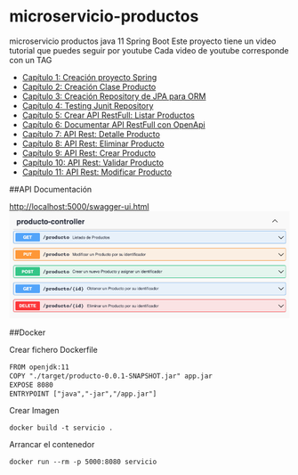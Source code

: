 # microservicio-productos
microservicio productos java 11 Spring Boot
Este proyecto tiene un video tutorial que puedes seguir por youtube
Cada video de youtube corresponde con un TAG

- [Capítulo 1: Creación proyecto Spring](https://youtu.be/pzlanOdUMvc)
- [Capítulo 2: Creación Clase Producto](https://youtu.be/NiiBpUAMlyk)
- [Capítulo 3: Creación Repository de JPA para ORM](https://youtu.be/PxCA7KqhKKY)
- [Capítulo 4: Testing Junit Repository](https://youtu.be/HI4JYQ28Cns)
- [Capítulo 5: Crear API RestFull: Listar Productos](https://youtu.be/Q4Ozb4rniyw)
- [Capítulo 6: Documentar API RestFull con OpenApi](https://youtu.be/CGRNiCLAlnQ)
- [Capítulo 7: API Rest: Detalle Producto](https://youtu.be/XueRsjTgjx8)
- [Capítulo 8: API Rest: Eliminar Producto](https://youtu.be/AtBd546QxO8)
- [Capítulo 9: API Rest: Crear Producto](https://youtu.be/zHyIM_tDizg)
- [Capítulo 10: API Rest: Validar Producto](https://youtu.be/FgZUNUMLIyU)
- [Capítulo 11: API Rest: Modificar Producto](https://youtu.be/JSuo9vLS-IY)


##API Documentación

[http://localhost:5000/swagger-ui.html](http://localhost:5000/swagger-ui.html)
![metodos de la Api](https://raw.githubusercontent.com/anderuraga/microservicio-productos/master/screenshot_api.png)


##Docker

Crear fichero Dockerfile

```
FROM openjdk:11
COPY "./target/producto-0.0.1-SNAPSHOT.jar" app.jar
EXPOSE 8080
ENTRYPOINT ["java","-jar","/app.jar"]
```

Crear Imagen
```
docker build -t servicio .
```

Arrancar el contenedor
```
docker run --rm -p 5000:8080 servicio
```




